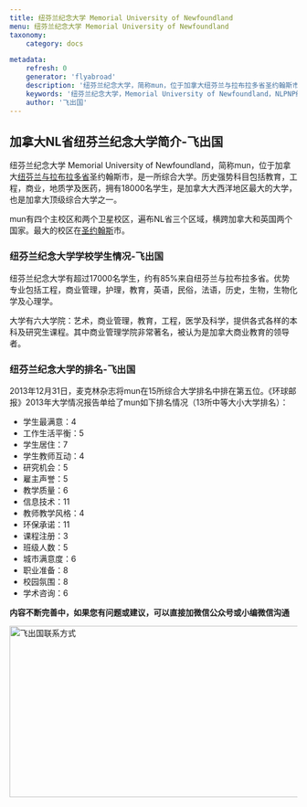```yaml
---
title: 纽芬兰纪念大学 Memorial University of Newfoundland
menu: 纽芬兰纪念大学 Memorial University of Newfoundland
taxonomy:
    category: docs

metadata:
    refresh: 0
    generator: 'flyabroad'
    description: '纽芬兰纪念大学，简称mun，位于加拿大纽芬兰与拉布拉多省圣约翰斯市，是一所综合大学。历史强势科目包括教育，工程，商业，地质学及医药，拥有18000名学生，是加拿大大西洋地区最大的大学，也是加拿大顶级综合大学之一'
    keywords: '纽芬兰纪念大学，Memorial University of Newfoundland，NLPNP纽芬兰省省提名,NLPNP，NL省大学'
    author: '飞出国'
---
```

## 加拿大NL省纽芬兰纪念大学简介-飞出国

纽芬兰纪念大学 Memorial University of Newfoundland，简称mun，位于加拿大[纽芬兰与拉布拉多省]圣约翰斯市，是一所综合大学。历史强势科目包括教育，工程，商业，地质学及医药，拥有18000名学生，是加拿大大西洋地区最大的大学，也是加拿大顶级综合大学之一。

mun有四个主校区和两个卫星校区，遍布NL省三个区域，横跨加拿大和英国两个国家。最大的校区在[圣约翰斯]市。

### 纽芬兰纪念大学学校学生情况-飞出国

纽芬兰纪念大学有超过17000名学生，约有85%来自纽芬兰与拉布拉多省。优势专业包括工程，商业管理，护理，教育，英语，民俗，法语，历史，生物，生物化学及心理学。

大学有六大学院：艺术，商业管理，教育，工程，医学及科学，提供各式各样的本科及研究生课程。其中商业管理学院非常著名，被认为是加拿大商业教育的领导者。

### 纽芬兰纪念大学的排名-飞出国

2013年12月31日，麦克林杂志将mun在15所综合大学排名中排在第五位。《环球邮报》2013年大学情况报告单给了mun如下排名情况（13所中等大小大学排名）：

* 学生最满意：4
* 工作生活平衡：5
* 学生居住：7
* 学生教师互动：4
* 研究机会：5
* 雇主声誉：5
* 教学质量：6
* 信息技术：11
* 教师教学风格：4
* 环保承诺：11
* 课程注册：3
* 班级人数：5
* 城市满意度：6
* 职业准备：8
* 校园氛围：8
* 学术咨询：6

**内容不断完善中，如果您有问题或建议，可以直接加微信公众号或小编微信沟通**

<img src="http://wx1.sinaimg.cn/mw1024/892c310fly1fgkvndf1s9j20p008d0v3.jpg" width = "900" height = "300" alt="飞出国联系方式" align=center />

[NLPNP]:/ca/nl/NLPNP
[纽芬兰与拉布拉多省]:/ca/nl
[圣约翰斯]:/ca/nl/St-John's